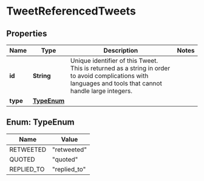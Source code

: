 

# TweetReferencedTweets


## Properties

| Name | Type | Description | Notes |
|------------ | ------------- | ------------- | -------------|
|**id** | **String** | Unique identifier of this Tweet. This is returned as a string in order to avoid complications with languages and tools that cannot handle large integers. |  |
|**type** | [**TypeEnum**](#TypeEnum) |  |  |



## Enum: TypeEnum

| Name | Value |
|---- | -----|
| RETWEETED | &quot;retweeted&quot; |
| QUOTED | &quot;quoted&quot; |
| REPLIED_TO | &quot;replied_to&quot; |



